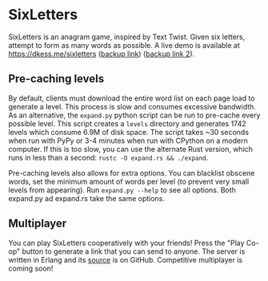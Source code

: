 # SixLetters
SixLetters is an anagram game, inspired by Text Twist. Given six letters,
attempt to form as many words as possible.  A live demo is available at
https://dkess.me/sixletters ([backup link](https://www.ocf.berkeley.edu/~dkessler/sixletters/)) ([backup link 2](https://dkess.github.io/sixletters/)).

## Pre-caching levels
By default, clients must download the entire word list on each page load to generate a level. This process is slow and consumes excessive bandwidth. As an alternative, the `expand.py` python script can be run to pre-cache every possible level. This script creates a `levels` directory and generates 1742 levels which consume 6.9M of disk space. The script takes ~30 seconds when run with PyPy or 3-4 minutes when run with CPython on a modern computer. If this is too slow, you can use the alternate Rust version, which runs in less than a second: `rustc -O expand.rs && ./expand`.

Pre-caching levels also allows for extra options. You can blacklist obscene words, set the minimum amount of words per level (to prevent very small levels from appearing). Run `expand.py --help` to see all options. Both expand.py ad expand.rs take the same options.

## Multiplayer
You can play SixLetters cooperatively with your friends! Press the "Play Co-op" button to generate a link that you can send to anyone. The server is written in Erlang and its [source](https://github.com/dkess/slserver) is on GitHub. Competitive multiplayer is coming soon!
